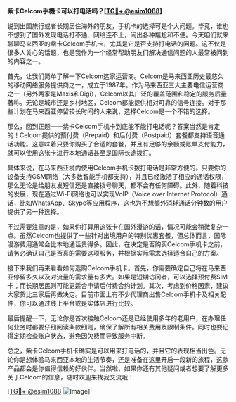 **紫卡Celcom手機卡可以打电话吗？[[TG💪+ @esim1088](https://t.me/s/esim1088)]**

说到出国旅行或者长期居住海外的朋友，手机卡的选择可是个大问题。毕竟，谁也不想到了国外发现电话打不通、网络连不上，闹出各种尴尬和不便。今天咱们就来聊聊马来西亚的紫卡Celcom手机卡，尤其是它是否支持打电话的问题。这不仅是很多人关心的话题，也是我作为一个经常帮助朋友们解决通信问题的人最常被问到的内容之一。

首先，让我们简单了解一下Celcom这家运营商。Celcom是马来西亚历史最悠久的移动网络服务提供商之一，成立于1987年。作为马来西亚三大主要电信运营商之一（另外两家是Maxis和Digi），Celcom以其广泛的覆盖范围和稳定的服务质量著称。无论是城市还是乡村地区，Celcom都能提供相对可靠的信号连接。对于那些计划在马来西亚停留较长时间的人来说，选择Celcom是一个不错的选择。

那么，回到正题——紫卡Celcom手机卡到底能不能打电话呢？答案当然是肯定的！Celcom提供的预付费（Prepaid）和后付费（Postpaid）套餐都支持语音通话功能。这意味着只要你购买了合适的套餐，并且有足够的余额或账单支付能力，就可以使用这张卡进行本地通话甚至是国际长途拨打。

具体来说，在马来西亚境内使用Celcom手机卡拨打电话是非常方便的。只要你的设备支持GSM网络（大多数智能手机都支持），并且已经激活了相应的通话权限，那么无论是给朋友发短信还是直接拨号聊天，都不会有任何障碍。此外，随着科技的发展，现在通过Wi-Fi网络也可以实现VoIP（Voice over Internet Protocol）通话，比如WhatsApp、Skype等应用程序，这也为不想额外消耗通话分钟数的用户提供了另一种选择。

不过需要注意的是，如果你打算用这张卡在国外漫游的话，情况可能会稍微复杂一点。虽然Celcom也提供了一些针对出境用户的特别优惠套餐，但总体而言，国际漫游费用通常会比本地通话贵得多。因此，在决定是否购买Celcom手机卡之前，请务必确认自己是否真的需要这项服务，并根据实际需求选择适合自己的方案。

接下来我们再来看看如何选购Celcom手机卡。首先，你需要确定自己将在马来西亚停留多久以及对流量的需求量有多大。如果是短期访问者，可以选择预付费SIM卡；而长期居民则可能更适合申请后付费合约计划。其次，考虑到价格因素，建议大家货比三家后再做决定。目前市面上有不少代理商出售Celcom手机卡及相关配件，你可以通过线上平台或是实体店进行比较。

最后提醒一下，无论你是首次接触Celcom还是已经使用多年的老用户，在办理任何业务时都要仔细阅读条款细则，确保了解所有相关费用及限制条件。同时也要记得定期检查账户状态，避免因欠费而导致服务中断。

总之，紫卡Celcom手机卡确实是可以用来打电话的，并且它的表现相当出色。无论你是想体验马来西亚本地的生活节奏，还是准备在这里开启一段新的旅程，这款产品都会是你值得信赖的好伙伴。当然啦，如果你还有其他疑问或者想要了解更多关于Celcom的信息，随时欢迎来找我交流哦！

[[TG💪+ @esim1088](https://t.me/s/esim1088) ![Image](https://i.postimg.cc/4NQfJmqS/Snipaste-2025-05-13-00-14-12.png)]